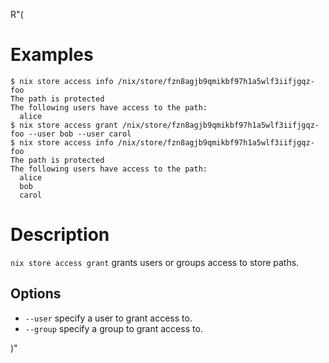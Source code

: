 R"(
# Examples

```console
$ nix store access info /nix/store/fzn8agjb9qmikbf97h1a5wlf3iifjgqz-foo
The path is protected
The following users have access to the path:
  alice
$ nix store access grant /nix/store/fzn8agjb9qmikbf97h1a5wlf3iifjgqz-foo --user bob --user carol
$ nix store access info /nix/store/fzn8agjb9qmikbf97h1a5wlf3iifjgqz-foo
The path is protected
The following users have access to the path:
  alice
  bob
  carol
```

# Description

`nix store access grant` grants users or groups access to store paths.

## Options

- `--user` specify a user to grant access to.
- `--group` specify a group to grant access to.

)"
